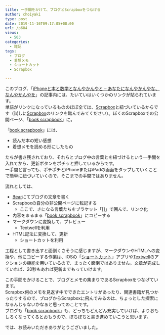 ```yaml
---
title: 一手間をかけて、ブログとScrapboxをつなげる
author: choiyaki
type: post
date: 2019-11-16T09:17:05+00:00
url: /p684
views:
  - 503
categories:
  - 雑記
tags:
  - ブログ
  - 着想メモ
  - ショートカット
  - Scrapbox

---
```

このブログ、「[iPhoneと本と数学となんやかんやと – あなたになんやかんやな、なんやかんやを][1]」の記事内には、たいていはいくつかのリンクが貼られています。  
単語がリンクになっているもののほぼ全ては、[Scrapbox][2]と紐づいているからです（試しに[Scrapbox][2]のリンクを踏んでみてください）。ぼくのScrapboxでの公開ページ、「[book scrapbook][3]」に。

「[book scrapbook][3]」には、

  * 読んだ本の短い感想
  * 着想メモを読める形にしたもの

たちが書き残されており、それらとブログ中の言葉とを紐づけるという一手間を入れてから、更新ボタンをポチッと押しているからです。  
一手間と言っても、ポチポチとiPhoneまたはiPadの画面をタップしていくことで簡単に紐づいていくので、そこまでの手間ではありません。

流れとしては、

  * [Bear][4]にてブログの文章を書く
  * Scrapboxの自分の非公開ページに転記する 
      * ここで、きになる言葉たちをブラケット「[]」で囲んで、リンク化
  * 内容をまるまる「[book scrapbook][3]」にコピーする
  * マークダウンに変換して、プレビュー 
      * Textwellを利用
  * HTML記法に変換して、更新 
      * ショートカットを利用

工程として書き出すと面倒くさそうに感じますが、マークダウンやHTMLへの変換や、他にコピーする作業は、iOSの「[ショートカット][5]」アプリや[Textwell][6]のアクションの機能を用いているので、まったく面倒ではありません。文章が完成していれば、20秒もあれば更新までもっていけます。

この手間をかけることで、ブログとメモの集まりであるScrapboxをつなげています。  
Scrapbox何のメモを見返す中でできたエントリがあったり、関連書籍が見つかったりするので、ブログからScrapboxに飛んでみるのは、ちょっとした探索になるんじゃないかなぁと思ってのことです。  
ブログも「[book scrapbook][3]」も、どっちもどんどん充実していけば、よりおもしろくなってくるとおもうので、ぼちぼちと書き進めていこうと思います。

では、お読みいただきありがとうございました。

 [1]: https://choiyaki.com/
 [2]: https://scrapbox.io/choiyaki-hondana/Scrapbox
 [3]: https://scrapbox.io/choiyaki-hondana/
 [4]: https://scrapbox.io/choiyaki-hondana/Bear
 [5]: https://scrapbox.io/choiyaki-hondana/%E3%82%B7%E3%83%A7%E3%83%BC%E3%83%88%E3%82%AB%E3%83%83%E3%83%88
 [6]: https://scrapbox.io/choiyaki-hondana/Textwell